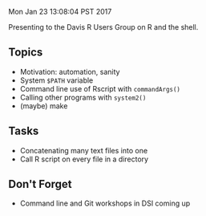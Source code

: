 Mon Jan 23 13:08:04 PST 2017

Presenting to the Davis R Users Group on R and the shell.

## Topics

- Motivation: automation, sanity
- System `$PATH` variable
- Command line use of Rscript with `commandArgs()`
- Calling other programs with `system2()`
- (maybe) make

## Tasks

- Concatenating many text files into one
- Call R script on every file in a directory

## Don't Forget

- Command line and Git workshops in DSI coming up

